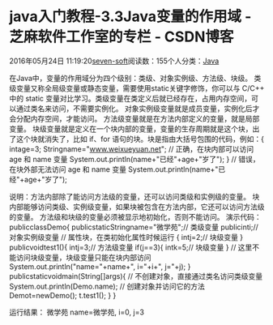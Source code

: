 
# java入门教程-3.3Java变量的作用域 -  芝麻软件工作室的专栏 - CSDN博客


2016年05月24日 11:19:20[seven-soft](https://me.csdn.net/softn)阅读数：155个人分类：[Java																](https://blog.csdn.net/softn/article/category/6242590)



在Java中，变量的作用域分为四个级别：类级、对象实例级、方法级、块级。
类级变量又称全局级变量或静态变量，需要使用static关键字修饰，你可以与 C/C++ 中的 static 变量对比学习。类级变量在类定义后就已经存在，占用内存空间，可以通过类名来访问，不需要实例化。
对象实例级变量就是成员变量，实例化后才会分配内存空间，才能访问。
方法级变量就是在方法内部定义的变量，就是局部变量。
块级变量就是定义在一个块内部的变量，变量的生存周期就是这个块，出了这个块就消失了，比如 if、for 语句的块。块是指由大括号包围的代码，例如：{
intage=3;
Stringname="www.weixueyuan.net";
// 正确，在块内部可以访问 age 和 name 变量
System.out.println(name+"已经"+age+"岁了");
}
// 错误，在块外部无法访问 age 和 name 变量
System.out.println(name+"已经"+age+"岁了");

说明：方法内部除了能访问方法级的变量，还可以访问类级和实例级的变量。
块内部能够访问类级、实例级变量，如果块被包含在方法内部，它还可以访问方法级的变量。
方法级和块级的变量必须被显示地初始化，否则不能访问。
演示代码：publicclassDemo{
publicstaticStringname="微学苑";// 类级变量
publicinti;// 对象实例级变量
// 属性块，在类初始化属性时候运行
{
intj=2;// 块级变量
}
publicvoidtest1(){
intj=3;// 方法级变量
if(j==3){
intk=5;// 块级变量
}
// 这里不能访问块级变量，块级变量只能在块内部访问
System.out.println("name="+name+", i="+i+", j="+j);
}
publicstaticvoidmain(String[]args){
// 不创建对象，直接通过类名访问类级变量
System.out.println(Demo.name);
// 创建对象并访问它的方法
Demot=newDemo();
t.test1();
}
}

运行结果：
微学苑
name=微学苑, i=0, j=3

